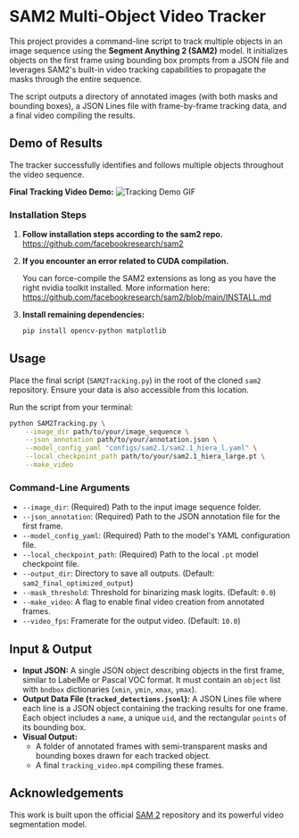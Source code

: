# SAM2 Multi-Object Video Tracker

This project provides a command-line script to track multiple objects in an image sequence using the **Segment Anything 2 (SAM2)** model. It initializes objects on the first frame using bounding box prompts from a JSON file and leverages SAM2's built-in video tracking capabilities to propagate the masks through the entire sequence.

The script outputs a directory of annotated images (with both masks and bounding boxes), a JSON Lines file with frame-by-frame tracking data, and a final video compiling the results.

## Demo of Results

The tracker successfully identifies and follows multiple objects throughout the video sequence.

**Final Tracking Video Demo:**
![Tracking Demo GIF](output.gif)


### Installation Steps

1.  **Follow installation steps according to the sam2 repo.**
    https://github.com/facebookresearch/sam2

2.  **If you encounter an error related to CUDA compilation.** 

    You can force-compile the SAM2 extensions as long as you have the right nvidia toolkit installed.
    More information here: https://github.com/facebookresearch/sam2/blob/main/INSTALL.md

3.  **Install remaining dependencies:**
    ```bash
    pip install opencv-python matplotlib
    ```

## Usage

Place the final script (`SAM2Tracking.py`) in the root of the cloned `sam2` repository. Ensure your data is also accessible from this location.

Run the script from your terminal:

```bash
python SAM2Tracking.py \
    --image_dir path/to/your/image_sequence \
    --json_annotation path/to/your/annotation.json \
    --model_config_yaml "configs/sam2.1/sam2.1_hiera_l.yaml" \
    --local_checkpoint_path path/to/your/sam2.1_hiera_large.pt \
    --make_video
```

### Command-Line Arguments

-   `--image_dir`: (Required) Path to the input image sequence folder.
-   `--json_annotation`: (Required) Path to the JSON annotation file for the first frame.
-   `--model_config_yaml`: (Required) Path to the model's YAML configuration file.
-   `--local_checkpoint_path`: (Required) Path to the local `.pt` model checkpoint file.
-   `--output_dir`: Directory to save all outputs. (Default: `sam2_final_optimized_output`)
-   `--mask_threshold`: Threshold for binarizing mask logits. (Default: `0.0`)
-   `--make_video`: A flag to enable final video creation from annotated frames.
-   `--video_fps`: Framerate for the output video. (Default: `10.0`)

## Input & Output

-   **Input JSON:** A single JSON object describing objects in the first frame, similar to LabelMe or Pascal VOC format. It must contain an `object` list with `bndbox` dictionaries (`xmin`, `ymin`, `xmax`, `ymax`).
-   **Output Data File (`tracked_detections.jsonl`):** A JSON Lines file where each line is a JSON object containing the tracking results for one frame. Each object includes a `name`, a unique `uid`, and the rectangular `points` of its bounding box.
-   **Visual Output:**
    -   A folder of annotated frames with semi-transparent masks and bounding boxes drawn for each tracked object.
    -   A final `tracking_video.mp4` compiling these frames.

## Acknowledgements

This work is built upon the official [SAM 2](https://github.com/facebookresearch/sam2) repository and its powerful video segmentation model.

